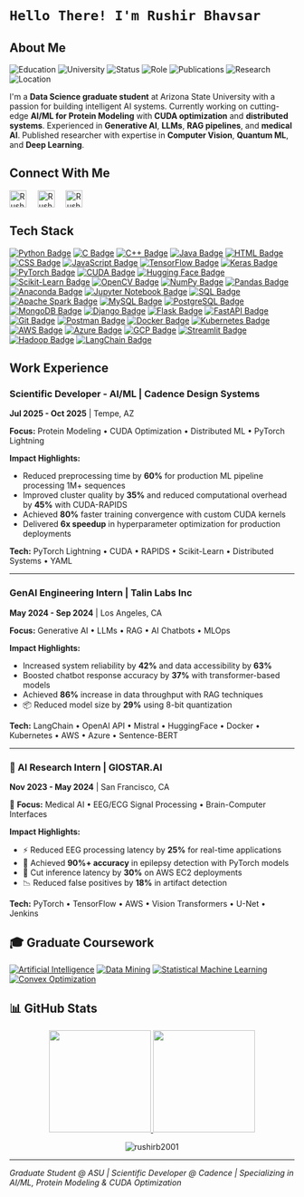 # `Hello There! I'm Rushir Bhavsar`

## About Me

![Education](https://img.shields.io/badge/Education-M.S.%20Data%20Science%20%26%20Analytics-blue?style=for-the-badge)
![University](https://img.shields.io/badge/University-Arizona%20State%20University-maroon?style=for-the-badge)
![Status](https://img.shields.io/badge/Status-Graduating%20June%202025-success?style=for-the-badge)
![Role](https://img.shields.io/badge/Role-Scientific%20Developer%20%40%20Cadence-critical?style=for-the-badge)
![Publications](https://img.shields.io/badge/Publications-IEEE%20Access%20%7C%20Conferences-blueviolet?style=for-the-badge)
![Research](https://img.shields.io/badge/Research-Protein%20Modeling%20%7C%20GenAI%20%7C%20CUDA%20%7C%20Medical%20AI-yellow?style=for-the-badge)
![Location](https://img.shields.io/badge/Location-Tempe%2C%20Arizona-red?style=for-the-badge)

I'm a **Data Science graduate student** at Arizona State University with a passion for building intelligent AI systems. Currently working on cutting-edge **AI/ML for Protein Modeling** with **CUDA optimization** and **distributed systems**. Experienced in **Generative AI**, **LLMs**, **RAG pipelines**, and **medical AI**. Published researcher with expertise in **Computer Vision**, **Quantum ML**, and **Deep Learning**.

## Connect With Me

[<img align="center" alt="Rushir Bhavsar | LinkedIn" height="30px" src="https://cdn-icons-png.flaticon.com/512/3536/3536505.png"/>](https://www.linkedin.com/in/rushir-bhavsar/) &nbsp; &nbsp; [<img align="center" alt="Rushir Bhavsar | Mail" height="30px" src="https://cdn-icons-png.flaticon.com/512/732/732200.png"/>](mailto:bhavsarrushir@gmail.com) &nbsp; &nbsp; [<img align="center" alt="Rushir Bhavsar | Portfolio" height="30px" src="https://cdn-icons-png.flaticon.com/512/3059/3059997.png"/>](https://rushirbhavsar.vercel.app/)

## Tech Stack

[![Python Badge](https://img.shields.io/badge/Python-FFD43B?style=for-the-badge&logo=python&logoColor=darkgreen)](https://www.python.org/)
[![C Badge](https://img.shields.io/badge/c-%2300599C.svg?style=for-the-badge&logo=c&logoColor=white)](https://en.wikipedia.org/wiki/C_(programming_language))
[![C++ Badge](https://img.shields.io/badge/C++-00599C?style=for-the-badge&logo=c%2B%2B&logoColor=white)](https://isocpp.org/)
[![Java Badge](https://img.shields.io/badge/Java-ED8B00?style=for-the-badge&logo=java&logoColor=white)](https://www.oracle.com/java/technologies/)
[![HTML Badge](https://img.shields.io/badge/HTML5-E34F26?style=for-the-badge&logo=html5&logoColor=white)](https://www.w3schools.com/html/)
[![CSS Badge](https://img.shields.io/badge/CSS-239120?&style=for-the-badge&logo=css3&logoColor=white)](https://www.w3schools.com/css/)
[![JavaScript Badge](https://img.shields.io/badge/JavaScript-F7DF1E?style=for-the-badge&logo=javascript&logoColor=black)](https://developer.mozilla.org/en-US/docs/Web/JavaScript)
[![TensorFlow Badge](https://img.shields.io/badge/TensorFlow-FF6F00?style=for-the-badge&logo=tensorflow&logoColor=white)](https://www.tensorflow.org/)
[![Keras Badge](https://img.shields.io/badge/Keras-D00000?style=for-the-badge&logo=keras&logoColor=white)](https://keras.io/)
[![PyTorch Badge](https://img.shields.io/badge/PyTorch-EE4C2C?style=for-the-badge&logo=pytorch&logoColor=white)](https://pytorch.org/)
[![CUDA Badge](https://img.shields.io/badge/CUDA-76B900?style=for-the-badge&logo=nvidia&logoColor=white)](https://developer.nvidia.com/cuda-toolkit)
[![Hugging Face Badge](https://img.shields.io/badge/Hugging%20Face-FFCA28?style=for-the-badge&logo=huggingface&logoColor=black)](https://huggingface.co/)
[![Scikit-Learn Badge](https://img.shields.io/badge/Scikit%20Learn-F7931E?style=for-the-badge&logo=scikit-learn&logoColor=white)](https://scikit-learn.org/)
[![OpenCV Badge](https://img.shields.io/badge/OpenCV-5C3EE8?style=for-the-badge&logo=opencv&logoColor=white)](https://opencv.org/)
[![NumPy Badge](https://img.shields.io/badge/Numpy-013243?style=for-the-badge&logo=numpy&logoColor=white)](https://numpy.org/)
[![Pandas Badge](https://img.shields.io/badge/Pandas-150458?style=for-the-badge&logo=pandas&logoColor=white)](https://pandas.pydata.org/)
[![Anaconda Badge](https://img.shields.io/badge/Anaconda-44A833?style=for-the-badge&logo=anaconda&logoColor=white)](https://www.anaconda.com/)
[![Jupyter Notebook Badge](https://img.shields.io/badge/Jupyter%20Notebook-F37626?style=for-the-badge&logo=jupyter&logoColor=white)](https://jupyter.org/)
[![SQL Badge](https://img.shields.io/badge/SQL-336791?style=for-the-badge&logo=postgresql&logoColor=white)](https://www.postgresql.org/)
[![Apache Spark Badge](https://img.shields.io/badge/Apache%20Spark-E25A1C?style=for-the-badge&logo=apachespark&logoColor=white)](https://spark.apache.org/)
[![MySQL Badge](https://img.shields.io/badge/MySQL-4479A1?style=for-the-badge&logo=mysql&logoColor=white)](https://www.mysql.com/)
[![PostgreSQL Badge](https://img.shields.io/badge/PostgreSQL-336791?style=for-the-badge&logo=postgresql&logoColor=white)](https://www.postgresql.org/)
[![MongoDB Badge](https://img.shields.io/badge/MongoDB-47A248?style=for-the-badge&logo=mongodb&logoColor=white)](https://www.mongodb.com/)
[![Django Badge](https://img.shields.io/badge/django-%23092E20.svg?style=for-the-badge&logo=django&logoColor=white)](https://www.djangoproject.com/)
[![Flask Badge](https://img.shields.io/badge/flask-%23000.svg?style=for-the-badge&logo=flask&logoColor=white)](https://flask.palletsprojects.com/en/2.0.x/)
[![FastAPI Badge](https://img.shields.io/badge/FastAPI-009688?style=for-the-badge&logo=fastapi&logoColor=white)](https://fastapi.tiangolo.com/)
[![Git Badge](https://img.shields.io/badge/Git-F05032?style=for-the-badge&logo=git&logoColor=white)](https://git-scm.com/)
[![Postman Badge](https://img.shields.io/badge/Postman-FF6C37?style=for-the-badge&logo=postman&logoColor=white)](https://www.postman.com/)
[![Docker Badge](https://img.shields.io/badge/Docker-2496ED?style=for-the-badge&logo=docker&logoColor=white)](https://www.docker.com/)
[![Kubernetes Badge](https://img.shields.io/badge/Kubernetes-326CE5?style=for-the-badge&logo=kubernetes&logoColor=white)](https://kubernetes.io/)
[![AWS Badge](https://img.shields.io/badge/AWS-232F3E?style=for-the-badge&logo=amazonaws&logoColor=white)](https://aws.amazon.com/)
[![Azure Badge](https://img.shields.io/badge/Azure-0078D4?style=for-the-badge&logo=microsoftazure&logoColor=white)](https://azure.microsoft.com/)
[![GCP Badge](https://img.shields.io/badge/GCP-4285F4?style=for-the-badge&logo=googlecloud&logoColor=white)](https://cloud.google.com/)
[![Streamlit Badge](https://img.shields.io/badge/Streamlit-FF4B4B?style=for-the-badge&logo=streamlit&logoColor=white)](https://streamlit.io/)
[![Hadoop Badge](https://img.shields.io/badge/Hadoop-66CCFF?style=for-the-badge&logo=apachehadoop&logoColor=black)](https://hadoop.apache.org/)
[![LangChain Badge](https://img.shields.io/badge/LangChain-2E8B57?style=for-the-badge)](https://langchain.com/)

## Work Experience

### Scientific Developer - AI/ML | Cadence Design Systems
**Jul 2025 - Oct 2025** | Tempe, AZ

**Focus:** Protein Modeling • CUDA Optimization • Distributed ML • PyTorch Lightning

**Impact Highlights:**
- Reduced preprocessing time by **60%** for production ML pipeline processing 1M+ sequences
- Improved cluster quality by **35%** and reduced computational overhead by **45%** with CUDA-RAPIDS
- Achieved **80%** faster training convergence with custom CUDA kernels
- Delivered **6x speedup** in hyperparameter optimization for production deployments

**Tech:** PyTorch Lightning • CUDA • RAPIDS • Scikit-Learn • Distributed Systems • YAML

---

### GenAI Engineering Intern | Talin Labs Inc
**May 2024 - Sep 2024** | Los Angeles, CA

**Focus:** Generative AI • LLMs • RAG • AI Chatbots • MLOps

**Impact Highlights:**
- Increased system reliability by **42%** and data accessibility by **63%**
- Boosted chatbot response accuracy by **37%** with transformer-based models
- Achieved **86%** increase in data throughput with RAG techniques
- 📦 Reduced model size by **29%** using 8-bit quantization

**Tech:** LangChain • OpenAI API • Mistral • HuggingFace • Docker • Kubernetes • AWS • Azure • Sentence-BERT

---

### 🧠 AI Research Intern | GIOSTAR.AI
**Nov 2023 - May 2024** | San Francisco, CA

🎯 **Focus:** Medical AI • EEG/ECG Signal Processing • Brain-Computer Interfaces

**Impact Highlights:**
- ⚡ Reduced EEG processing latency by **25%** for real-time applications
- 🎯 Achieved **90%+ accuracy** in epilepsy detection with PyTorch models
- 🚀 Cut inference latency by **30%** on AWS EC2 deployments
- 📉 Reduced false positives by **18%** in artifact detection

**Tech:** PyTorch • TensorFlow • AWS • Vision Transformers • U-Net • Jenkins

## 🎓 Graduate Coursework

[![Artificial Intelligence](https://img.shields.io/badge/Artificial_Intelligence-FF6B6B?style=for-the-badge&logo=brain&logoColor=white)](https://www.asu.edu/)
[![Data Mining](https://img.shields.io/badge/Data_Mining-4ECDC4?style=for-the-badge&logo=databricks&logoColor=white)](https://www.asu.edu/)
[![Statistical Machine Learning](https://img.shields.io/badge/Statistical_Machine_Learning-95E1D3?style=for-the-badge&logo=scipy&logoColor=white)](https://www.asu.edu/)
[![Convex Optimization](https://img.shields.io/badge/Convex_Optimization-F38181?style=for-the-badge&logo=wolframmathematica&logoColor=white)](https://www.asu.edu/)

## 📊 GitHub Stats

<p align="center">
  <a href="https://github.com/rushirb2001">
    <img height="180em" src="https://github-readme-stats.vercel.app/api?username=rushirb2001&show_icons=true&theme=radical"/>
    <img height="180em" src="https://github-readme-stats.vercel.app/api/top-langs/?username=rushirb2001&layout=compact&langs_count=8&theme=radical"/>
  </a>
</p>

<p align="center">
  <img src="https://komarev.com/ghpvc/?username=rushirb2001&label=Profile%20views&color=0e75b6&style=flat" alt="rushirb2001" />
</p>

---
*Graduate Student @ ASU | Scientific Developer @ Cadence | Specializing in AI/ML, Protein Modeling & CUDA Optimization*